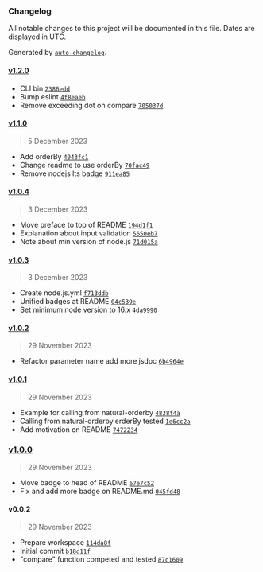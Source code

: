 ### Changelog

All notable changes to this project will be documented in this file. Dates are displayed in UTC.

Generated by [`auto-changelog`](https://github.com/CookPete/auto-changelog).

#### [v1.2.0](https://github.com/adhisimon/hostname-natural-order/compare/v1.1.0...v1.2.0)

- CLI bin [`2386edd`](https://github.com/adhisimon/hostname-natural-order/commit/2386eddc5fa3f097ec6be4bec278e68d954b8e81)
- Bump eslint [`4f8eaeb`](https://github.com/adhisimon/hostname-natural-order/commit/4f8eaeb01ce2c303ebbb4af672c75ff53ddd3bcc)
- Remove exceeding dot on compare [`705037d`](https://github.com/adhisimon/hostname-natural-order/commit/705037d8e442975ac7aa88d0ce740ef5c81c9206)

#### [v1.1.0](https://github.com/adhisimon/hostname-natural-order/compare/v1.0.4...v1.1.0)

> 5 December 2023

- Add orderBy [`4043fc1`](https://github.com/adhisimon/hostname-natural-order/commit/4043fc1d187593b9784894222f136b143d312577)
- Change readme to use orderBy [`70fac49`](https://github.com/adhisimon/hostname-natural-order/commit/70fac49f2dc4675bff354a8e794bcdcba599b99b)
- Remove nodejs lts badge [`911ea85`](https://github.com/adhisimon/hostname-natural-order/commit/911ea855da7be803e0fc5041c3d48f7f7512b356)

#### [v1.0.4](https://github.com/adhisimon/hostname-natural-order/compare/v1.0.3...v1.0.4)

> 3 December 2023

- Move preface to top of README [`194d1f1`](https://github.com/adhisimon/hostname-natural-order/commit/194d1f1250dd1b284ec57eb09d5e27113b75815e)
- Explanation about input validation [`5650eb7`](https://github.com/adhisimon/hostname-natural-order/commit/5650eb70dfcb89d6740671bb199d73aa04eb0723)
- Note about min version of node.js [`71d015a`](https://github.com/adhisimon/hostname-natural-order/commit/71d015a49689cff7c832fff4a50be8fa47f3593e)

#### [v1.0.3](https://github.com/adhisimon/hostname-natural-order/compare/v1.0.2...v1.0.3)

> 3 December 2023

- Create node.js.yml [`f713ddb`](https://github.com/adhisimon/hostname-natural-order/commit/f713ddb8920e7b96557ba97ff469acd9bce15fde)
- Unified badges at README [`04c539e`](https://github.com/adhisimon/hostname-natural-order/commit/04c539e54af823012de8b637eab8970a9541a3e0)
- Set minimum node version to 16.x [`4da9990`](https://github.com/adhisimon/hostname-natural-order/commit/4da9990bcc3a38113965c6106320ceae639cdf91)

#### [v1.0.2](https://github.com/adhisimon/hostname-natural-order/compare/v1.0.1...v1.0.2)

> 29 November 2023

- Refactor parameter name add more jsdoc [`6b4964e`](https://github.com/adhisimon/hostname-natural-order/commit/6b4964eefd43193fa691a81907970ba1a77d9320)

#### [v1.0.1](https://github.com/adhisimon/hostname-natural-order/compare/v1.0.0...v1.0.1)

> 29 November 2023

- Example for calling from natural-orderby [`4838f4a`](https://github.com/adhisimon/hostname-natural-order/commit/4838f4a1223da4fd6a57ada07c2a5e8916d6feee)
- Calling from natural-orderby.erderBy tested [`1e6cc2a`](https://github.com/adhisimon/hostname-natural-order/commit/1e6cc2a52063d87b332b9ab66a08981c31bbd58e)
- Add motivation on README [`7472234`](https://github.com/adhisimon/hostname-natural-order/commit/74722347dd517d05fee1a161d2ec0da95211b9df)

### [v1.0.0](https://github.com/adhisimon/hostname-natural-order/compare/v0.0.2...v1.0.0)

> 29 November 2023

- Move badge to head of README [`67e7c52`](https://github.com/adhisimon/hostname-natural-order/commit/67e7c52e8c275e2531a4183970b9e16d514db343)
- Fix and add more badge on README.md [`045fd48`](https://github.com/adhisimon/hostname-natural-order/commit/045fd48c4de79c2651a20319cc71308cdc59f306)

#### v0.0.2

> 29 November 2023

- Prepare workspace [`114da8f`](https://github.com/adhisimon/hostname-natural-order/commit/114da8f29747f91d910ce4665bb97b5b468ae6b4)
- Initial commit [`b18d11f`](https://github.com/adhisimon/hostname-natural-order/commit/b18d11fac8e86691a9a9b83929e516ae57f1f05d)
- "compare" function competed and tested [`87c1609`](https://github.com/adhisimon/hostname-natural-order/commit/87c1609867846bea97e9504aab39ec49666103f8)
